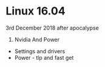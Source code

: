 # Linux 16.04

3rd December 2018
after apocalypse

1. Nvidia And Power
  * Settings and drivers
  * Power - tlp and fast get

